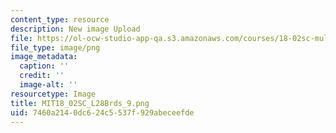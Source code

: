 ```yaml
---
content_type: resource
description: New image Upload
file: https://ol-ocw-studio-app-qa.s3.amazonaws.com/courses/18-02sc-multivariable-calculus-fall-2010/7460a2140dc624c5537f929abeceefde_MIT18_02SC_L28Brds_9.png
file_type: image/png
image_metadata:
  caption: ''
  credit: ''
  image-alt: ''
resourcetype: Image
title: MIT18_02SC_L28Brds_9.png
uid: 7460a214-0dc6-24c5-537f-929abeceefde
---
```


